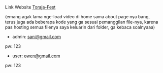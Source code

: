 Link Website [Toraja-Fest](http://torajafest.wuaze.com/)

(emang agak lama nge-load video di home sama about page nya bang, terus juga ada beberapa kode yang ga sesuai pemanggilan file-nya, karena pas hosting semua filenya saya keluarin dari folder, ga kebaca soalnyaaa)

- admin: sani@gmail.com

pw: 123

- user: owen@gmail.com

pw: 123

